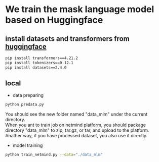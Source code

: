 # We train the mask language model based on Huggingface

## install datasets and transformers from [huggingface](https://github.com/huggingface/transformers)

```bash
pip install transformers==4.21.2
pip install tokenizers==0.12.1
pip install datasets==2.4.0
```

## local

* data preparing
```bash
python predata.py
```
You should see the new folder named "data_mlm" under the current directory.  
When you ant to train job on netmind platform, you should package directory "data_mlm" to zip, tar.gz, or tar, 
and upload to the platform.  
Anather way, if you have processed dataset, you also use it directly.


* model training
```bash
python train_netmind.py --data="./data_mlm"
```






        









